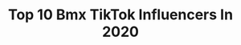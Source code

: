 ---
title: Top 10 Bmx TikTok Influencers In 2020
description: >-
  Find top bmx TikTok influencers in 2020. Most popular hashtags: #bmx #foryou #bike #fyp.
platform: TikTok
hits: 229
text_top: Discover the best TikTok accounts on inBeat.
text_bottom: Our search engine has 229 TikTok influencers like this for you to contact.
profiles:
  - username: "thaisue"
    fullname: >-
      🐾Linda Sue🐾
    bio: >-
      Thaigirl Single mom, Maryland 💯❤49ers 🔞 👻bmxmom89
    location: "United States"
    followers: 49100
    engagement: 2734
    commentsToLikes: 0.132570
    id: ckav2n4f78z2d0j23est75j4a
    verified: false
    hashtags: "#morganwallen, #asianbeauty, #countrymusic, #funny"
  - username: "moto96bmx"
    fullname: >-
      😈bmx96moto😈
    bio: >-
      Ник epic games: Хомяк_хомяк в Ps bmx96moto
    location: "Russia"
    followers: 8876
    engagement: 1284
    commentsToLikes: 0.136428
    id: ckbb453g4ufpc0j23vhseeaxc
    verified: false
    hashtags: "#freefortnite, #fortnite, #freshmydance, #orbit"
  - username: "n0grpesleft"
    fullname: >-
      N0grpes
    bio: >-
      ⛩Skatepark R us⛩ Insta: real.riggs.bmx 👇Discord👇
    location: "United Kingdom"
    followers: 34700
    engagement: 1909
    commentsToLikes: 0.036642
    id: ckcv9qiy6qx4u0j239xpr39mf
    verified: false
    hashtags: "#uk, #bmx, #rider, #bike"
  - username: "danielwedemeijerbmx"
    fullname: >-
      Daniel Wedemeijer
    bio: >-
      Professioneel BMX ATLEET 🇳🇱 Nederland 🇳🇱
    location: "Netherlands"
    followers: 26700
    engagement: 1873
    commentsToLikes: 0.067461
    id: cka62tiqf1et90i782t45cq4u
    verified: false
    hashtags: "#parkour, #foryou, #bikelife, #nederland"
  - username: "bmxandscooterlovers"
    fullname: >-
      Bikelife Dereck
    bio: >-
      🥺🔥I ride Bmx and scooter🔥🥺 🚲💯💯🚲
    location: "United States"
    followers: 5238
    engagement: 1645
    commentsToLikes: 0.072403
    id: ckc7llmeisbr70j2390068exb
    verified: false
    hashtags: "#fyp, #viral, #bikelife, #bmxlife"
  - username: "catfishvsthug"
    fullname: >-
      Catfishcatfish
    bio: >-
      BMX is life. I’ve been to all 50 states and 89 countries. This is how I remember
    location: "United States"
    followers: 30800
    engagement: 961
    commentsToLikes: 0.031299
    id: ckc7tih3exwbb0j23m8xhdx69
    verified: false
    hashtags: "#travel, #howto, #fyp, #bmx"
  - username: "chris_boehm"
    fullname: >-
      Chris Böhm
    bio: >-
      🇨🇭🇩🇪 🇦🇹 BMX Show Performer 🏆 Guinness Worldrecord Holder IG: @chrisbmx83
    location: "Germany"
    followers: 839700
    engagement: 1470
    commentsToLikes: 0.016909
    id: ck81q3u1tfp7t0j78o82h3jz3
    verified: true
    hashtags: "#mtb, #peterpane, #bmx, #chrisb"
  - username: "adamovsky_marek"
    fullname: >-
      adamovsky_marek
    bio: >-
      follow my ig @adamovsky_marek🤑 BMXLIFE👽🔥 brikule 🤪
    location: "Czechia"
    followers: 24400
    engagement: 1133
    commentsToLikes: 0.024489
    id: ckbf5l3dmunxa0j234mcpfxk6
    verified: false
    hashtags: "#bmx, #protebe, #4u, #foryou"
  - username: "cammoorebmx"
    fullname: >-
      Cameron Moore
    bio: >-
      Professional BMX Racer 🚲 📧: cammoorebiz@gmail.com
    location: "United States"
    followers: 534400
    engagement: 1611
    commentsToLikes: 0.006219
    id: ck8rp0w9ekbpi0j78znwrxhga
    verified: false
    hashtags: "#bike, #bmx, #foryou, #fyp"
  - username: "munteanu.alex94"
    fullname: >-
      Munteanu.alex94
    bio: >-
      instagram 👇 munteanu.alex94 🔹Follow me🔹 BMX video and other things
    location: "Romania"
    followers: 28500
    engagement: 1654
    commentsToLikes: 0.009190
    id: ckbb2rbrrt2ab0j23k51otqof
    verified: false
    hashtags: "#foryourpage, #xyzbca, #foryou, #xyzcba"
---